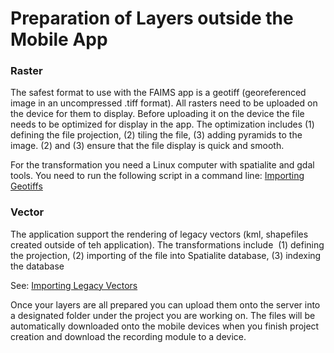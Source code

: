 Preparation of Layers outside the Mobile App
=========================================================================================



### Raster

The safest format to use with the FAIMS app is a geotiff (georeferenced
image in an uncompressed .tiff format). All rasters need to be uploaded
on the device for them to display. Before uploading it on the device the
file needs to be optimized for display in the app. The optimization
includes (1) defining the file projection, (2) tiling the file, (3)
adding pyramids to the image. (2) and (3) ensure that the file display
is quick and smooth.

For the transformation you need a Linux computer with spatialite and
gdal tools. You need to run the following script in a command
line: [Importing Geotiffs](Importing+GeoTiffs+into+FAIMS+Android+App)

### Vector

The application support the rendering of legacy vectors (kml,
shapefiles created outside of teh application). The transformations
include  (1) defining the projection, (2) importing of the file into
Spatialite database, (3) indexing the
database

See: [Importing Legacy Vectors](Importing+Shape+files+into+Spatialite+Database)

Once your layers are all prepared you can upload them onto the server
into a designated folder under the project you are working on. The files
will be automatically downloaded onto the mobile devices when you finish
project creation and download the recording module to a device.


</div>
